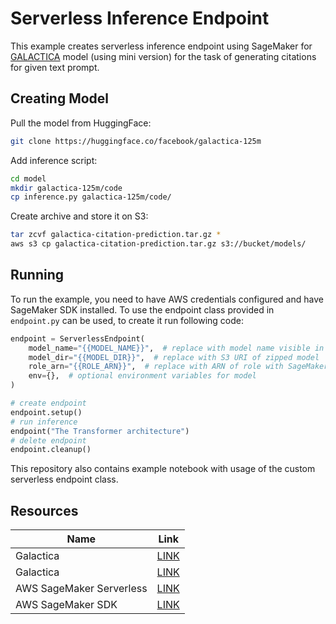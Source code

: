 # Serverless Inference Endpoint

This example creates serverless inference endpoint using SageMaker for [GALACTICA](https://huggingface.co/facebook/galactica-125m)
model (using mini version) for the task of generating citations for given text prompt.

## Creating Model

Pull the model from HuggingFace:

```bash
git clone https://huggingface.co/facebook/galactica-125m
```

Add inference script:

```bash
cd model
mkdir galactica-125m/code
cp inference.py galactica-125m/code/
```

Create archive and store it on S3:

```bash
tar zcvf galactica-citation-prediction.tar.gz *
aws s3 cp galactica-citation-prediction.tar.gz s3://bucket/models/
```

## Running

To run the example, you need to have AWS credentials configured and have SageMaker SDK installed. To use the endpoint
class provided in `endpoint.py` can be used, to create it run following code:

```python
endpoint = ServerlessEndpoint(
    model_name="{{MODEL_NAME}}",  # replace with model name visible in AWS
    model_dir="{{MODEL_DIR}}",  # replace with S3 URI of zipped model
    role_arn="{{ROLE_ARN}}",  # replace with ARN of role with SageMaker permissions
    env={},  # optional environment variables for model
)

# create endpoint
endpoint.setup()
# run inference
endpoint("The Transformer architecture")
# delete endpoint
endpoint.cleanup()
```

This repository also contains example notebook with usage of the custom serverless endpoint class.

## Resources

| Name                     | Link                                                                              |
|--------------------------|-----------------------------------------------------------------------------------|
| Galactica                | [LINK](https://huggingface.co/facebook/galactica-125m)                            |
| Galactica                | [LINK](https://arxiv.org/abs/2211.09085)                                          |
| AWS SageMaker Serverless | [LINK](https://docs.aws.amazon.com/sagemaker/latest/dg/serverless-endpoints.html) |
| AWS SageMaker SDK        | [LINK](https://sagemaker.readthedocs.io/en/stable/)                               |
